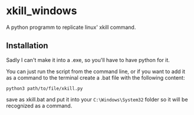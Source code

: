 # xkill_windows
 A python programm to replicate linux' xkill command.


## Installation
 Sadly I can't make it into a .exe, so you'll have to have python for it.

 You can just run the script from the command line, or if you want to add it as a command to the terminal create a .bat file with the following content:
 ```
 python3 path/to/file/xkill.py
 ```
 save as xkill.bat and put it into your ```C:\Windows\System32``` folder so it will be recognized as a command.
